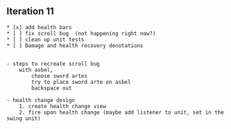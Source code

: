 ## Iteration 11

	* [x] add health bars
	* [ ] fix scroll bug  (not happening right now?)
	* [ ] clean up unit tests
	* [ ] Damage and health recovery denotations
	
	
	- steps to recreate scroll bug
		with asbel, 
			choose sword artes
			try to place sword arte on asbel
			backspace out 
			
	- health change design
		1. create health change view
		2. fire upon health change (maybe add listener to unit, set in the swing unit)